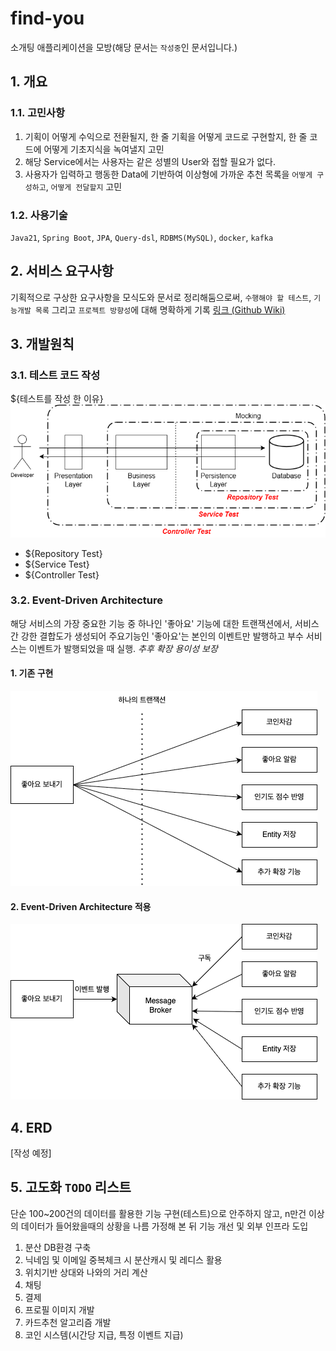 # find-you
소개팅 애플리케이션을 모방(해당 문서는 `작성중`인 문서입니다.)
## 1. 개요
### 1.1. 고민사항
1. 기획이 어떻게 수익으로 전환될지, 한 줄 기획을 어떻게 코드로 구현할지, 한 줄 코드에 어떻게 기초지식을 녹여낼지 고민
2. 해당 Service에서는 사용자는 같은 성별의 User와 접할 필요가 없다.
3. 사용자가 입력하고 행동한 Data에 기반하여 이상형에 가까운 추천 목록을 `어떻게 구성하고`, `어떻게 전달할지` 고민

### 1.2. 사용기술
`Java21`, `Spring Boot`, `JPA`, `Query-dsl`, `RDBMS(MySQL)`, `docker`, `kafka`


## 2. 서비스 요구사항
기획적으로 구상한 요구사항을 모식도와 문서로 정리해둠으로써, `수행해야 할 테스트`, `기능개발 목록` 그리고 `프로젝트 방향성`에 대해 명확하게 기록 
[링크 (Github Wiki)](https://github.com/f-lab-edu/find-you/wiki/Service-Requirements)

## 3. 개발원칙
### 3.1. 테스트 코드 작성
${테스트를 작성 한 이유}
<img src="https://github.com/f-lab-edu/find-you/blob/main/readme/Layered_Test.png">
- ${Repository Test}
- ${Service Test}
- ${Controller Test}

### 3.2. Event-Driven Architecture
해당 서비스의 가장 중요한 기능 중 하나인 '좋아요' 기능에 대한 트랜잭션에서, 서비스 간 강한 결합도가 생성되어 주요기능인 '좋아요'는 본인의 이벤트만 발행하고 부수 서비스는 이벤트가 발행되었을 때 실행.
*추후 확장 용이성 보장*

#### 1. 기존 구현
<img src="https://github.com/f-lab-edu/find-you/blob/main/readme/send-like.png">

#### 2. Event-Driven Architecture 적용
<img src="https://github.com/f-lab-edu/find-you/blob/main/readme/eda.png">

## 4. ERD
[작성 예정]

## 5. 고도화 `TODO` 리스트
단순 100~200건의 데이터를 활용한 기능 구현(테스트)으로 안주하지 않고, n만건 이상의 데이터가 들어왔을때의 상황을 나름 가정해 본 뒤 기능 개선 및 외부 인프라 도입

1. 분산 DB환경 구축
2. 닉네임 및 이메일 중복체크 시 분산캐시 및 레디스 활용
3. 위치기반 상대와 나와의 거리 계산
4. 채팅
5. 결제
6. 프로필 이미지 개발
7. 카드추천 알고리즘 개발
8. 코인 시스템(시간당 지급, 특정 이벤트 지급)
